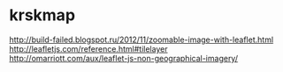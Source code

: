 krskmap
=======

http://build-failed.blogspot.ru/2012/11/zoomable-image-with-leaflet.html
http://leafletjs.com/reference.html#tilelayer
http://omarriott.com/aux/leaflet-js-non-geographical-imagery/